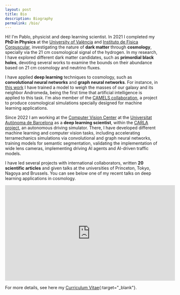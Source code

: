 ```yaml
---
layout: post
title: Bio
description: Biography
permalink: /bio/
---
```


Hi! I'm Pablo, physicist and deep learning scientist. In 2021 I completed my **PhD in Physics** at the [University of València](https://www.uv.es/) and [Instituto de Física Corpuscular](https://webific.ific.uv.es/web/), investigating the nature of **dark matter** through **cosmology**, specially via the 21 cm cosmological signal of the hydrogen. In my research, I have explored different dark matter candidates, such as **primordial black holes**, devoting several works to examine the bounds on their abundance based on 21 cm cosmology and neutrino fluxes.

I have applied **deep learning** techniques to cosmology, such as **convolutional neural networks** and **graph neural networks**. For instance, in [this work](https://arxiv.org/abs/2111.14874) I have trained a model to weigh the masses of our galaxy and its neighbor Andromeda, being the first time that artificial intelligence is applied to this task. I'm also member of the [CAMELS collaboration](https://www.camel-simulations.org/), a project to produce cosmological simulations specially designed for machine learning applications.

Since 2022 I am working at the [Computer Vision Center](https://www.cvc.uab.es/) at the [Universitat Autònoma de Barcelona](https://www.uab.cat/web/universitat-autonoma-de-barcelona-1345467950436.html) as a **deep learning scientist**, within the [CARLA project](https://carla.org/), an autonomous driving simulator. There, I have developed different machine learning and computer vision tasks, including accelerating terramechanics simulations via convolutional and graph neural networks, training models for semantic segmentation, validating the implementation of wide lens cameras, implementing driving AI agents and AI-driven traffic models.

I have led several projects with international collaborators, written **20 scientific articles** and given talks at the universities of Princeton, Tokyo, Nagoya and Brussels. You can see below one of my recent talks on deep learning applications in cosmology.

<iframe width="560" height="315" src="https://www.youtube.com/embed/07k2JH6c0lE" title="YouTube video player" frameborder="0" allow="accelerometer; autoplay; clipboard-write; encrypted-media; gyroscope; picture-in-picture" allowfullscreen></iframe>

For more details, see here my [Curriculum Vitae](/pablovd_cv.pdf){:target="_blank"}.

<!--
<img src="/images/Garbi.png" style="max-width:50%"/>
-->
